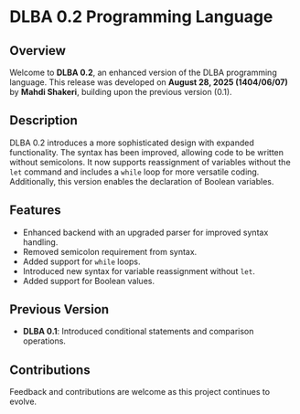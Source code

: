 # DLBA 0.2 Programming Language

## Overview

Welcome to **DLBA 0.2**, an enhanced version of the DLBA programming language. This release was developed on **August 28, 2025 (1404/06/07)** by **Mahdi Shakeri**, building upon the previous version (0.1).

## Description

DLBA 0.2 introduces a more sophisticated design with expanded functionality. The syntax has been improved, allowing code to be written without semicolons. It now supports reassignment of variables without the `let` command and includes a `while` loop for more versatile coding. Additionally, this version enables the declaration of Boolean variables.

## Features
- Enhanced backend with an upgraded parser for improved syntax handling.
- Removed semicolon requirement from syntax.
- Added support for `while` loops.
- Introduced new syntax for variable reassignment without `let`.
- Added support for Boolean values.

## Previous Version
- **DLBA 0.1**: Introduced conditional statements and comparison operations.

## Contributions
Feedback and contributions are welcome as this project continues to evolve.